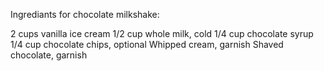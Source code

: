 Ingrediants for chocolate milkshake:

2 cups vanilla ice cream
1/2 cup whole milk, cold
1/4 cup chocolate syrup
1/4 cup chocolate chips, optional
Whipped cream, garnish
Shaved chocolate, garnish